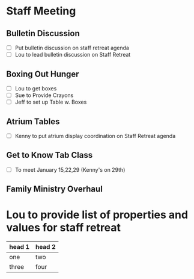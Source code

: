 # Staff Meeting 


## Bulletin Discussion 
- [ ] Put bulletin discussion on staff retreat agenda
- [ ] Lou to lead bulletin discussion on Staff Retreat 

## Boxing Out Hunger 
- [ ] Lou to get boxes 
- [ ] Sue to Provide Crayons
- [ ] Jeff to set up Table w. Boxes

## Atrium Tables
- [ ] Kenny to put atrium display coordination on Staff Retreat agenda

## Get to Know Tab Class
- [ ] To meet January 15,22,29 (Kenny's on 29th)

## Family Ministry Overhaul
# Lou to provide list of properties and values for staff retreat 

| head 1 | head 2 |
|:--|:--|
| one | two |
| three | four |